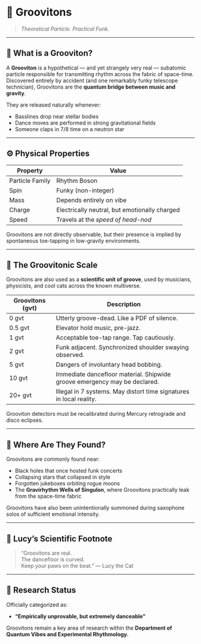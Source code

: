 
# 🧪 Groovitons

> *Theoretical Particle. Practical Funk.*

---

## 🧠 What is a Grooviton?

A **Grooviton** is a hypothetical — and yet strangely very real — subatomic particle responsible for transmitting rhythm across the fabric of space-time.  
Discovered entirely by accident (and one remarkably funky telescope technician), Groovitons are the **quantum bridge between music and gravity**.

They are released naturally whenever:

- Basslines drop near stellar bodies
- Dance moves are performed in strong gravitational fields
- Someone claps in 7/8 time on a neutron star

---

## ⚙️ Physical Properties

| Property | Value |
|----------|-------|
| Particle Family | Rhythm Boson |
| Spin | Funky (non-integer) |
| Mass | Depends entirely on vibe |
| Charge | Electrically neutral, but emotionally charged |
| Speed | Travels at the *speed of head-nod* |

Groovitons are not directly observable, but their presence is implied by spontaneous toe-tapping in low-gravity environments.

---

## 📏 The Groovitonic Scale

Groovitons are also used as a **scientific unit of groove**, used by musicians, physicists, and cool cats across the known multiverse.

| Groovitons (gvt) | Description |
|------------------|-------------|
| 0 gvt | Utterly groove-dead. Like a PDF of silence. |
| 0.5 gvt | Elevator hold music, pre-jazz. |
| 1 gvt | Acceptable toe-tap range. Tap cautiously. |
| 2 gvt | Funk adjacent. Synchronized shoulder swaying observed. |
| 5 gvt | Dangers of involuntary head bobbing. |
| 10 gvt | Immediate dancefloor material. Shipwide groove emergency may be declared. |
| 20+ gvt | Illegal in 7 systems. May distort time signatures in local reality. |

Grooviton detectors must be recalibrated during Mercury retrograde and disco eclipses.

---

## 🧃 Where Are They Found?

Groovitons are commonly found near:

- Black holes that once hosted funk concerts
- Collapsing stars that collapsed in style
- Forgotten jukeboxes orbiting rogue moons
- The **Gravirhythm Wells of Singulon**, where Groovitons practically leak from the space-time fabric

Groovitons have also been unintentionally summoned during saxophone solos of sufficient emotional intensity.

---

## 🧁 Lucy’s Scientific Footnote

> “Groovitons are real.  
> The dancefloor is curved.  
> Keep your paws on the beat.” — Lucy the Cat

---

## 🔬 Research Status

Officially categorized as:
- **“Empirically unprovable, but extremely danceable”**

Groovitons remain a key area of research within the **Department of Quantum Vibes and Experimental Rhythmology.**

